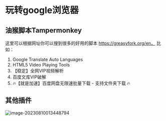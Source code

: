 # 玩转google浏览器

## 油猴脚本Tampermonkey

这里可以根据网址你可以搜到很多的好用的脚本 https://greasyfork.org/en， 比如：

1. Google Translate Auto Languages
2. HTML5 Video Playing Tools
3. 【稳定】全网VIP视频解析
4. 百度文库VIP破解
5.  🔥【就是加速】百度网盘无限速批量下载 - 支持文件夹下载 🔥



## 其他插件

![image-20230810013448794](/run/media/tc/File/2_STUDY/GitHubRepositories/00myGitHubRepository/AntHubTC.github.io/ArchLinux/img/chorme/image-20230810013448794.png)